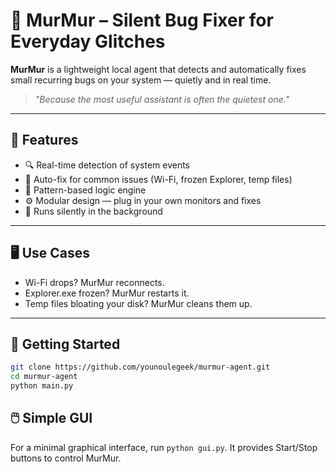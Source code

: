 # 🐚 MurMur – Silent Bug Fixer for Everyday Glitches

**MurMur** is a lightweight local agent that detects and automatically fixes small recurring bugs on your system — quietly and in real time.

> _"Because the most useful assistant is often the quietest one."_

---

## 🔧 Features

- 🔍 Real-time detection of system events
- 🔄 Auto-fix for common issues (Wi-Fi, frozen Explorer, temp files)
- 🧠 Pattern-based logic engine
- ⚙️ Modular design — plug in your own monitors and fixes
- 🤫 Runs silently in the background

---

## 🖥️ Use Cases

- Wi-Fi drops? MurMur reconnects.
- Explorer.exe frozen? MurMur restarts it.
- Temp files bloating your disk? MurMur cleans them up.

---

## 🚀 Getting Started

```bash
git clone https://github.com/younoulegeek/murmur-agent.git
cd murmur-agent
python main.py
```

## 🖱️ Simple GUI

For a minimal graphical interface, run `python gui.py`.
It provides Start/Stop buttons to control MurMur.
